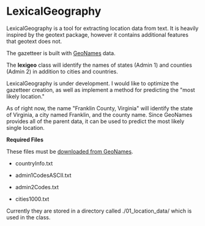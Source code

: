 # LexicalGeography

LexicalGeography is a tool for extracting location data from text.  It is heavily inspired by the geotext package, however it contains additional features that geotext does not.

The gazetteer is built with [GeoNames](http://www.geonames.org/) data.

The **lexigeo** class will identify the names of states (Admin 1) and counties (Admin 2) in addition to cities and countries.

LexicalGeography is under development.  I would like to optimize the gazetteer creation, as well as implement a method for predicting the "most likely location."

As of right now, the name "Franklin County, Virginia" will identify the state of Virginia, a city named Franklin, and the county name.  Since GeoNames provides all of the parent data, it can be used to predict the most likely single location.

**Required Files**

These files must be [downloaded from GeoNames](http://download.geonames.org/export/dump/).

- countryInfo.txt

- admin1CodesASCII.txt

- admin2Codes.txt

- cities1000.txt

Currently they are stored in a directory called ./01_location_data/ which is used in the class.  
